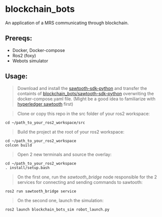 # blockchain_bots

An application of a MRS communicating through blockchain. 

## Prereqs:

- Docker, Docker-compose
- Ros2 (foxy)
- Webots simulator

## Usage:
> Download and install the [sawtooth-sdk-python](https://github.com/hyperledger/sawtooth-sdk-python) and transfer the containts of [blockchain_bots/sawtooth-sdk-python](https://github.com/smarnakis/blockchain_bots/tree/master/sawtooth-sdk-python) overwriting the docker-compose.yaml file. (Might be a good idea to familiarize with [hyperledger sawtooth](https://sawtooth.hyperledger.org/) first)

> Clone or copy this repo in the src folder of your ros2 workspace:

```
cd ~/path_to_your_ros2_workspace/src
```

> Build the project at the root of your ros2 workspace:

```
cd ~/path_to_your_ros2_workspace
colcon build
```
> Open 2 new terminals and source the overlay:

```
cd ~/path_to_your_ros2_workspace
. install/setup.bash 
```

> On the first one, run the *sawtooth_bridge* node responsible for the 2 services for connecting and sending commands to sawtooth:

```
ros2 run sawtooth_bridge service
```

> On the second one, launch the simulation:

```
ros2 launch blockchain_bots_sim robot_launch.py
```


